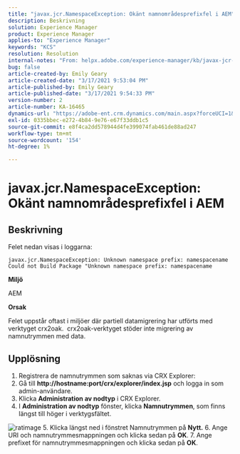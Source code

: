 ```yaml
---
title: "javax.jcr.NamespaceException: Okänt namnområdesprefixfel i AEM"
description: Beskrivning
solution: Experience Manager
product: Experience Manager
applies-to: "Experience Manager"
keywords: "KCS"
resolution: Resolution
internal-notes: "From: helpx.adobe.com/experience-manager/kb/javax-jcr-NamespaceException-Unknown-namespace-prefix-error-in-AEM.html"
bug: false
article-created-by: Emily Geary
article-created-date: "3/17/2021 9:53:04 PM"
article-published-by: Emily Geary
article-published-date: "3/17/2021 9:54:33 PM"
version-number: 2
article-number: KA-16465
dynamics-url: "https://adobe-ent.crm.dynamics.com/main.aspx?forceUCI=1&pagetype=entityrecord&etn=knowledgearticle&id=c1f6b325-6b87-eb11-a812-000d3a593216"
exl-id: 0335bbec-e272-4b84-9e76-e67f33ddb1c5
source-git-commit: e8f4ca2dd578944d4fe399074fab461de88ad247
workflow-type: tm+mt
source-wordcount: '154'
ht-degree: 1%

---
```


# javax.jcr.NamespaceException: Okänt namnområdesprefixfel i AEM

## Beskrivning


Felet nedan visas i loggarna:




```
javax.jcr.NamespaceException: Unknown namespace prefix: namespacename
Could not Build Package "Unknown namespace prefix: namespacename
```


<b>Miljö</b>

AEM

<b>Orsak</b>

Felet uppstår oftast i miljöer där partiell datamigrering har utförts med verktyget crx2oak.  crx2oak-verktyget stöder inte migrering av namnutrymmen med data.


## Upplösning


1. Registrera de namnutrymmen som saknas via CRX Explorer:
2. Gå till <b>http://hostname:port/crx/explorer/index.jsp</b> och logga in som admin-användare.
3. Klicka <b>Administration av nodtyp</b> i CRX Explorer.
4. I <b>Administration av nodtyp</b> fönster, klicka <b>Namnutrymmen</b>, som finns längst till höger i verktygsfältet.

![ratimage](https://helpx.adobe.com/content/dam/help/en/experience-manager/kb/javax-jcr-NamespaceException-Unknown-namespace-prefix-error-in-AEM/_jcr_content/main-pars/procedure/proc_par/step_2/step_par/image/rtaimage.png "ratimage")
5. Klicka längst ned i fönstret Namnutrymmen på <b>Nytt.</b>
6. Ange URI och namnutrymmesmappningen och klicka sedan på <b>OK</b>.
7. Ange prefixet för namnutrymmesmappningen och klicka sedan på <b>OK</b>.
